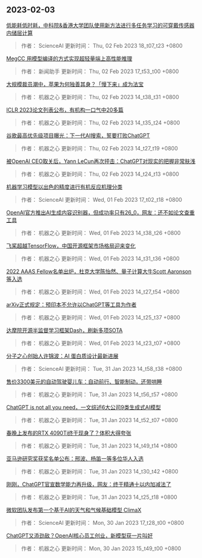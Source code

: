 
## 2023-02-03

 [低能耗低时耗，中科院&香港大学团队使用新方法进行多任务学习的可穿戴传感器内储层计算](https://www.jiqizhixin.com/articles/2023-02-02-6)

> 作者： ScienceAI  更新时间： Thu, 02 Feb 2023 18_t07_t23 +0800

 [MegCC 用模型编译的方式实现超轻量端上高性能推理](https://www.jiqizhixin.com/articles/2023-02-02-5)

> 作者： 新闻助手  更新时间： Thu, 02 Feb 2023 17_t53_t00 +0800

 [大规模裁员潮中，苹果为何独善其身？「慢下来」成为法宝](https://www.jiqizhixin.com/articles/2023-02-02-4)

> 作者： 机器之心  更新时间： Thu, 02 Feb 2023 14_t38_t31 +0800

 [ICLR 2023论文列表公布，有机构一口气中20多篇](https://www.jiqizhixin.com/articles/2023-02-02-3)

> 作者： 机器之心  更新时间： Thu, 02 Feb 2023 14_t35_t24 +0800

 [谷歌最高优先级项目曝光：下一代AI搜索，誓要打败ChatGPT](https://www.jiqizhixin.com/articles/2023-02-02-2)

> 作者： 机器之心  更新时间： Thu, 02 Feb 2023 14_t27_t19 +0800

 [被OpenAI CEO取关后，Yann LeCun再次抨击：ChatGPT对现实的把握非常肤浅](https://www.jiqizhixin.com/articles/2023-02-02)

> 作者： 机器之心  更新时间： Thu, 02 Feb 2023 14_t24_t13 +0800

 [机器学习模型以出色的精度进行有机反应机理分类](https://www.jiqizhixin.com/articles/2023-02-01-7)

> 作者： ScienceAI  更新时间： Wed, 01 Feb 2023 17_t02_t18 +0800

 [OpenAI官方推出AI生成内容识别器，但成功率只有26_0，网友：还不如论文查重工具](https://www.jiqizhixin.com/articles/2023-02-01-6)

> 作者： 机器之心  更新时间： Wed, 01 Feb 2023 14_t38_t26 +0800

 [飞桨超越TensorFlow，中国开源框架市场格局迎来变化](https://www.jiqizhixin.com/articles/2023-02-01-5)

> 作者： 机器之心  更新时间： Wed, 01 Feb 2023 14_t31_t36 +0800

 [2022 AAAS Fellow名单出炉，杜克大学陈怡然、量子计算大牛Scott Aaronson等入选](https://www.jiqizhixin.com/articles/2023-02-01-4)

> 作者： 机器之心  更新时间： Wed, 01 Feb 2023 14_t27_t54 +0800

 [arXiv正式规定：预印本不允许以ChatGPT等工具为作者](https://www.jiqizhixin.com/articles/2023-02-01-3)

> 作者： 机器之心  更新时间： Wed, 01 Feb 2023 14_t25_t37 +0800

 [达摩院开源半监督学习框架Dash，刷新多项SOTA](https://www.jiqizhixin.com/articles/2023-02-01-2)

> 作者： 机器之心  更新时间： Wed, 01 Feb 2023 14_t23_t07 +0800

 [分子之心创始人许锦波：AI 蛋白质设计最新进展](https://www.jiqizhixin.com/articles/2023-01-31-7)

> 作者： ScienceAI  更新时间： Tue, 31 Jan 2023 14_t58_t38 +0800

 [售价3300美元的自动驾驶婴儿车：自动前行、智能制动，还带哄睡](https://www.jiqizhixin.com/articles/2023-01-31-6)

> 作者： 机器之心  更新时间： Tue, 31 Jan 2023 14_t56_t57 +0800

 [ChatGPT is not all you need，一文综述6大公司9类生成式AI模型](https://www.jiqizhixin.com/articles/2023-01-31-5)

> 作者： 机器之心  更新时间： Tue, 31 Jan 2023 14_t52_t07 +0800

 [春晚上发布的RTX 4090Ti终于现身了？体积大得夸张](https://www.jiqizhixin.com/articles/2023-01-31-4)

> 作者： 机器之心  更新时间： Tue, 31 Jan 2023 14_t49_t14 +0800

 [亚马逊研究奖获奖名单公布：邢波、杨笛一等多位华人入选](https://www.jiqizhixin.com/articles/2023-01-31-3)

> 作者： 机器之心  更新时间： Tue, 31 Jan 2023 14_t30_t42 +0800

 [刚刚，ChatGPT官宣数学能力再升级，网友：终于精通十以内加减法了](https://www.jiqizhixin.com/articles/2023-01-31-2)

> 作者： 机器之心  更新时间： Tue, 31 Jan 2023 14_t25_t18 +0800

 [微软团队发布第一个基于AI的天气和气候基础模型 ClimaX](https://www.jiqizhixin.com/articles/2023-01-31)

> 作者： ScienceAI  更新时间： Mon, 30 Jan 2023 17_t28_t00 +0800

 [ChatGPT又添劲敌？OpenAI核心员工创业，新模型获一片叫好](https://www.jiqizhixin.com/articles/2023-01-30-3)

> 作者： 机器之心  更新时间： Mon, 30 Jan 2023 15_t49_t00 +0800
